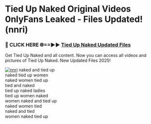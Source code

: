 # Tied Up Naked Original Videos 0nlyFans Leaked - Files Updated! (nnri)

<h3>🔴 CLICK HERE 🌐==►► <a href="https://tinyurl.com/up5wt9bj" rel="nofollow">Tied Up Naked Updated Files</a></h3>

Get Tied Up Naked and all content. Now you can access all videos and pictures of Tied Up Naked. New Updated Files 2025!

[![nnri](https://i.imgur.com/ABiUzMV.gif)](https://tinyurl.com/up5wt9bj)
naked and tied up<br>
naked tied up women<br>
naked women tied up<br>
tied and naked<br>
tied up naked ladies<br>
tied up women naked<br>
women naked and tied up<br>
naked women tied<br>
naked and tied<br>
women naked tied up